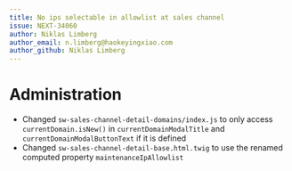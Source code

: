 ```yaml
---
title: No ips selectable in allowlist at sales channel
issue: NEXT-34060
author: Niklas Limberg
author_email: n.limberg@haokeyingxiao.com
author_github: Niklas Limberg
---
```

# Administration
* Changed `sw-sales-channel-detail-domains/index.js` to only access `currentDomain.isNew()` in `currentDomainModalTitle` and `currentDomainModalButtonText` if it is defined
* Changed `sw-sales-channel-detail-base.html.twig` to use the renamed computed property `maintenanceIpAllowlist`
